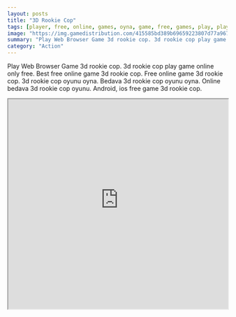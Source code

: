 ```yaml
---
layout: posts
title: "3D Rookie Cop"
tags: [player, free, online, games, oyna, game, free, games, play, play, games]
image: "https://img.gamedistribution.com/415585bd389b69659223807d77a96791.jpg"
summary: "Play Web Browser Game 3d rookie cop. 3d rookie cop play game online only free. Best free online game 3d rookie cop. Free online game 3d rookie cop. 3d rookie cop oyunu oyna. Bedava 3d rookie cop oyunu oyna. Online bedava 3d rookie cop oyunu. Android, ios free game 3d rookie cop."
category: "Action"
---
```


Play Web Browser Game 3d rookie cop. 3d rookie cop play game online only free. Best free online game 3d rookie cop. Free online game 3d rookie cop. 3d rookie cop oyunu oyna. Bedava 3d rookie cop oyunu oyna. Online bedava 3d rookie cop oyunu. Android, ios free game 3d rookie cop.

<iframe width="100%" height="480px;" src="https://flash.gamedistribution.com?game=415585bd389b69659223807d77a96791"></iframe>
